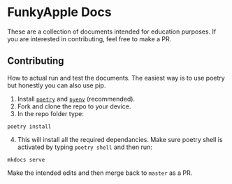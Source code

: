 # FunkyApple Docs

These are a collection of documents intended for education purposes. If you are interested in contributing, feel free to make a PR. 

## Contributing

How to actual run and test the documents. The easiest way is to use poetry but honestly you can also use pip.

1. Install [`poetry`](https://python-poetry.org/) and [`pyenv`](https://github.com/pyenv/pyenv) (recommended).
2. Fork and clone the repo to your device.
3. In the repo folder type:
```
poetry install
```
4. This will install all the required dependancies. Make sure poetry shell is activated by typing `poetry shell` and then run:
```
mkdocs serve
```
Make the intended edits and then merge back to `master` as a PR. 


